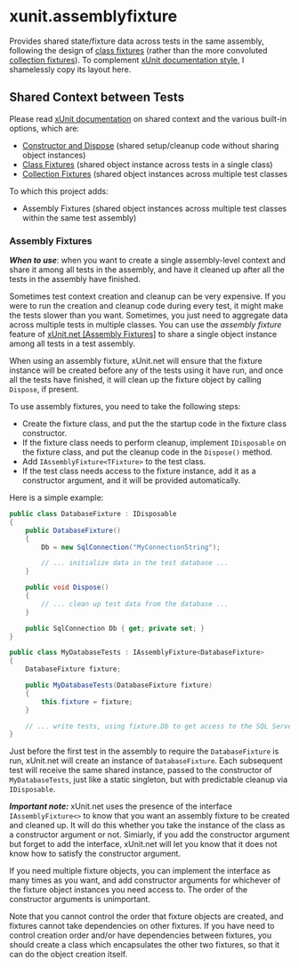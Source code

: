 # xunit.assemblyfixture

Provides shared state/fixture data across tests in the same assembly, following the design of [class fixtures](https://xunit.github.io/docs/shared-context.html#class-fixture) (rather than the more convoluted [collection fixtures](https://xunit.github.io/docs/shared-context.html#collection-fixture)). To complement [xUnit documentation style](https://xunit.github.io/docs/shared-context.html), I shamelessly copy its layout here.

## Shared Context between Tests

Please read [xUnit documentation](https://xunit.github.io/docs/shared-context.html) on shared context and the various built-in options, which are:

- [Constructor and Dispose](https://xunit.github.io/docs/shared-context.html#constructor) (shared setup/cleanup code without sharing object instances)
- [Class Fixtures](https://xunit.github.io/docs/shared-context.html#class-fixture) (shared object instance across tests in a single class)
- [Collection Fixtures](https://xunit.github.io/docs/shared-context.html#collection-fixture) (shared object instances across multiple test classes

To which this project adds:

- Assembly Fixtures (shared object instances across multiple test classes within the same test assembly)

### Assembly Fixtures

***When to use***: when you want to create a single assembly-level context
  and share it among all tests in the assembly, and have it cleaned up after
  all the tests in the assembly have finished.

  Sometimes test context creation and cleanup can be very expensive. If you were
  to run the creation and cleanup code during every test, it might make the tests
  slower than you want. Sometimes, you just need to aggregate data across multiple 
  tests in multiple classes. You can use the *assembly fixture* feature of
  [xUnit.net [Assembly Fixtures]](https://www.nuget.org/packages/xunit.assemblyfixture) 
  to share a single object instance among all tests in a test assembly.
  
  When using an assembly fixture, xUnit.net will ensure that the fixture instance 
  will be created before any of the tests using it have run, and once all the tests 
  have finished, it will clean up the fixture object by calling `Dispose`, if present.

To use assembly fixtures, you need to take the following steps:

- Create the fixture class, and put the the startup code in the fixture
  class constructor.
- If the fixture class needs to perform cleanup, implement `IDisposable`
  on the fixture class, and put the cleanup code in the `Dispose()` method.
- Add `IAssemblyFixture<TFixture>` to the test class.
- If the test class needs access to the fixture instance, add it as a
  constructor argument, and it will be provided automatically.

Here is a simple example:

```csharp
public class DatabaseFixture : IDisposable
{
    public DatabaseFixture()
    {
        Db = new SqlConnection("MyConnectionString");

        // ... initialize data in the test database ...
    }

    public void Dispose()
    {
        // ... clean up test data from the database ...
    }

    public SqlConnection Db { get; private set; }
}

public class MyDatabaseTests : IAssemblyFixture<DatabaseFixture>
{
    DatabaseFixture fixture;

    public MyDatabaseTests(DatabaseFixture fixture)
    {
        this.fixture = fixture;
    }

    // ... write tests, using fixture.Db to get access to the SQL Server ...
}
```

  Just before the first test in the assembly to require the `DatabaseFixture`
  is run, xUnit.net will create an instance of `DatabaseFixture`. Each subsequent 
  test will receive the same shared instance, passed to the constructor of 
  `MyDatabaseTests`, just like a static singleton, but with predictable cleanup
  via `IDisposable`.  

  ***Important note:*** xUnit.net uses the presence of the interface
  `IAssemblyFixture<>` to know that you want an assembly fixture to
  be created and cleaned up. It will do this whether you take the instance of
  the class as a constructor argument or not. Simiarly, if you add the constructor
  argument but forget to add the interface, xUnit.net will let you know that it
  does not know how to satisfy the constructor argument.

  If you need multiple fixture objects, you can implement the interface as many
  times as you want, and add constructor arguments for whichever of the fixture
  object instances you need access to. The order of the constructor arguments
  is unimportant.

  Note that you cannot control the order that fixture objects are created, and
  fixtures cannot take dependencies on other fixtures. If you have need to
  control creation order and/or have dependencies between fixtures, you should
  create a class which encapsulates the other two fixtures, so that it can
  do the object creation itself.